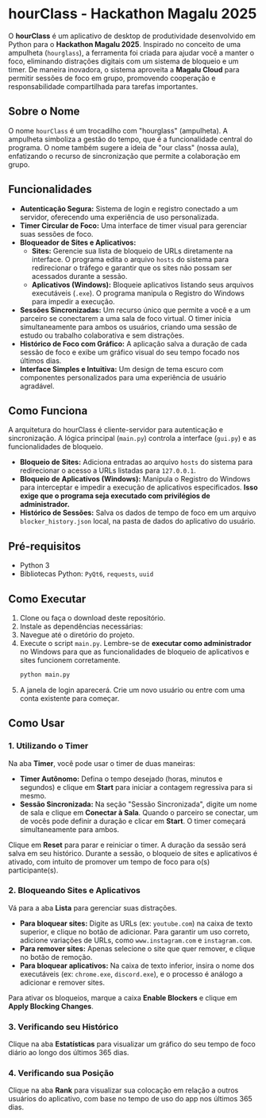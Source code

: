 # hourClass - Hackathon Magalu 2025

O **hourClass** é um aplicativo de desktop de produtividade desenvolvido em Python para o **Hackathon Magalu 2025**. Inspirado no conceito de uma ampulheta (`hourglass`), a ferramenta foi criada para ajudar você a manter o foco, eliminando distrações digitais com um sistema de bloqueio e um timer. De maneira inovadora, o sistema aproveita a **Magalu Cloud** para permitir sessões de foco em grupo, promovendo cooperação e responsabilidade compartilhada para tarefas importantes.

## Sobre o Nome
O nome `hourClass` é um trocadilho com "hourglass" (ampulheta). A ampulheta simboliza a gestão do tempo, que é a funcionalidade central do programa. O nome também sugere a ideia de "our class" (nossa aula), enfatizando o recurso de sincronização que permite a colaboração em grupo.

## Funcionalidades

* **Autenticação Segura:** Sistema de login e registro conectado a um servidor, oferecendo uma experiência de uso personalizada.
* **Timer Circular de Foco:** Uma interface de timer visual para gerenciar suas sessões de foco.
* **Bloqueador de Sites e Aplicativos:**
    * **Sites:** Gerencie sua lista de bloqueio de URLs diretamente na interface. O programa edita o arquivo `hosts` do sistema para redirecionar o tráfego e garantir que os sites não possam ser acessados durante a sessão.
    * **Aplicativos (Windows):** Bloqueie aplicativos listando seus arquivos executáveis (`.exe`). O programa manipula o Registro do Windows para impedir a execução.
* **Sessões Sincronizadas:** Um recurso único que permite a você e a um parceiro se conectarem a uma sala de foco virtual. O timer inicia simultaneamente para ambos os usuários, criando uma sessão de estudo ou trabalho colaborativa e sem distrações.
* **Histórico de Foco com Gráfico:** A aplicação salva a duração de cada sessão de foco e exibe um gráfico visual do seu tempo focado nos últimos dias.
* **Interface Simples e Intuitiva:** Um design de tema escuro com componentes personalizados para uma experiência de usuário agradável.

## Como Funciona

A arquitetura do hourClass é cliente-servidor para autenticação e sincronização. A lógica principal (`main.py`) controla a interface (`gui.py`) e as funcionalidades de bloqueio.

* **Bloqueio de Sites:** Adiciona entradas ao arquivo `hosts` do sistema para redirecionar o acesso a URLs listadas para `127.0.0.1`.
* **Bloqueio de Aplicativos (Windows):** Manipula o Registro do Windows para interceptar e impedir a execução de aplicativos especificados. **Isso exige que o programa seja executado com privilégios de administrador.**
* **Histórico de Sessões:** Salva os dados de tempo de foco em um arquivo `blocker_history.json` local, na pasta de dados do aplicativo do usuário.

## Pré-requisitos

* Python 3
* Bibliotecas Python: `PyQt6`, `requests`, `uuid`

## Como Executar

1.  Clone ou faça o download deste repositório.
2.  Instale as dependências necessárias:
3.  Navegue até o diretório do projeto.
4.  Execute o script `main.py`. Lembre-se de **executar como administrador** no Windows para que as funcionalidades de bloqueio de aplicativos e sites funcionem corretamente.
    ```bash
    python main.py
    ```
5.  A janela de login aparecerá. Crie um novo usuário ou entre com uma conta existente para começar.

## Como Usar

### 1. Utilizando o Timer
Na aba **Timer**, você pode usar o timer de duas maneiras:

* **Timer Autônomo:** Defina o tempo desejado (horas, minutos e segundos) e clique em **Start** para iniciar a contagem regressiva para si mesmo.
* **Sessão Sincronizada:** Na seção "Sessão Sincronizada", digite um nome de sala e clique em **Conectar à Sala**. Quando o parceiro se conectar, um de vocês pode definir a duração e clicar em **Start**. O timer começará simultaneamente para ambos.

Clique em **Reset** para parar e reiniciar o timer. A duração da sessão será salva em seu histórico.
Durante a sessão, o bloqueio de sites e aplicativos é ativado, com intuito de promover um tempo de foco para o(s) participante(s).

### 2. Bloqueando Sites e Aplicativos
Vá para a aba **Lista** para gerenciar suas distrações.

* **Para bloquear sites:** Digite as URLs (ex: `youtube.com`) na caixa de texto superior, e clique no botão de adicionar. Para garantir um uso correto, adicione variações de URLs, como `www.instagram.com` e `instagram.com`.
* **Para remover sites:** Apenas selecione o site que quer remover, e clique no botão de remoção.
* **Para bloquear aplicativos:** Na caixa de texto inferior, insira o nome dos executáveis (ex: `chrome.exe`, `discord.exe`), e o processo é análogo a adicionar e remover sites.

Para ativar os bloqueios, marque a caixa **Enable Blockers** e clique em **Apply Blocking Changes**.

### 3. Verificando seu Histórico
Clique na aba **Estatísticas** para visualizar um gráfico do seu tempo de foco diário ao longo dos últimos 365 dias.

### 4. Verificando sua Posição
Clique na aba **Rank** para visualizar sua colocação em relação a outros usuários do aplicativo, com base no tempo de uso do app nos últimos 365 dias.
